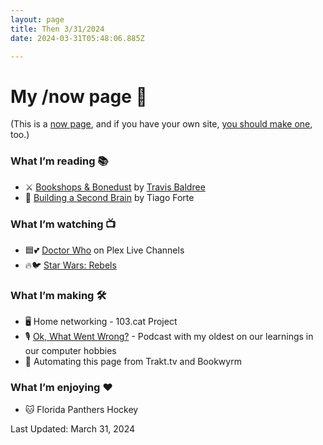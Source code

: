 ```yaml
---
layout: page
title: Then 3/31/2024
date: 2024-03-31T05:48:06.885Z

---
```


# My /now page 📆

(This is a [now page](https://nownownow.com/about), and if you have your own site, [you should make one](https://nownownow.com/about), too.)

### What I’m reading 📚


- ⚔️ [Bookshops & Bonedust](https://www.goodreads.com/book/show/65213543-bookshops-bonedust) by [Travis Baldree](https://www.goodreads.com/author/show/22182916.Travis_Baldree)
- 🧠 [Building a Second Brain](https://www.buildingasecondbrain.com/book) by Tiago Forte


### What I’m watching 📺

- 🟦💕 [Doctor Who](https://thetvdb.com/series/doctor-who) on Plex Live Channels
- 🔥🐦 [Star Wars: Rebels](https://thetvdb.com/series/star-wars-rebels)

### What I’m making 🛠️

- 🖥️ Home networking - 103.cat Project
- 🎙️ [Ok, What Went Wrong?](https://www.okwhatwentwrong.com) - Podcast with my oldest on our learnings in our computer hobbies
- 🤖 Automating this page from Trakt.tv and Bookwyrm

### What I’m enjoying ♥️

- 🐱 Florida Panthers Hockey

Last Updated: March 31, 2024
